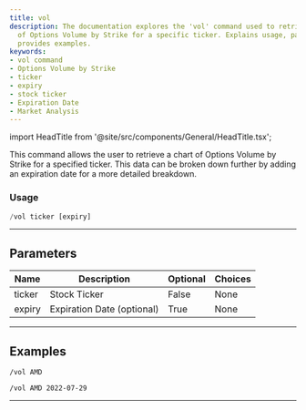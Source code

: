 ```yaml
---
title: vol
description: The documentation explores the 'vol' command used to retrieve a chart
  of Options Volume by Strike for a specific ticker. Explains usage, parameters, and
  provides examples.
keywords:
- vol command
- Options Volume by Strike
- ticker
- expiry
- stock ticker
- Expiration Date
- Market Analysis
---
```


import HeadTitle from '@site/src/components/General/HeadTitle.tsx';

<HeadTitle title="vol - Options - Telegram - Reference | OpenBB Bot Docs" />

This command allows the user to retrieve a chart of Options Volume by Strike for a specified ticker. This data can be broken down further by adding an expiration date for a more detailed breakdown.

### Usage

```python wordwrap
/vol ticker [expiry]
```

---

## Parameters

| Name | Description | Optional | Choices |
| ---- | ----------- | -------- | ------- |
| ticker | Stock Ticker | False | None |
| expiry | Expiration Date (optional) | True | None |


---

## Examples

```
/vol AMD
```

```
/vol AMD 2022-07-29
```
---
